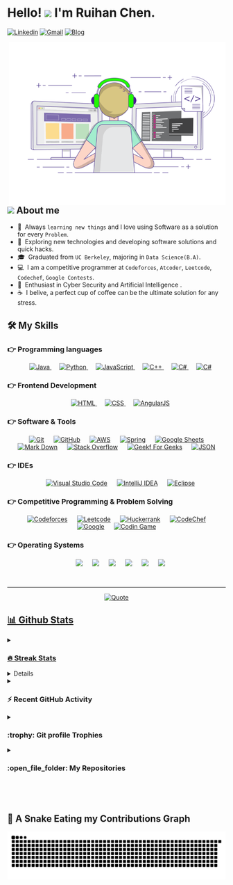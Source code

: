 # Hello! <img src="https://raw.githubusercontent.com/MartinHeinz/MartinHeinz/master/wave.gif" width="30px"> I'm Ruihan Chen.
[![Linkedin](https://img.shields.io/badge/-ruihanchen-blue?style=flat&logo=Linkedin&logoColor=white)](https://www.linkedin.com/in/ruihanchen/)
[![Gmail](https://img.shields.io/badge/-ruihanchen@berkeley.edu-c14438?style=flat&logo=Gmail&logoColor=white)](mailto:ruihanchen@berkeley.edu)
[![Blog](https://img.shields.io/badge/-https://github.com/ruihanchen-black?style=flat&labelColor=black&logo=github&logoColor=white)](https://github.com/ruihanchen)

<img align="right" alt="GIF" src="https://raw.githubusercontent.com/devSouvik/devSouvik/master/gif3.gif" width="500"/>

## <img src = "https://user-images.githubusercontent.com/63050133/156777293-72a6e681-2582-4a9d-ad92-09d1181d47c7.gif" width = 50px>  About me

<!-- <img align="right" src="https://user-images.githubusercontent.com/63050133/156676671-d5b2e362-97d4-4404-9447-dd71ddfea82f.gif" width = 250px/> -->

- 🔭 &nbsp;Always `learning new things` and I love using Software as a solution for every `Problem`.
- 🤔 &nbsp;Exploring new technologies and developing software solutions and quick hacks.
- 🎓 &nbsp;Graduated from `UC Berkeley`, majoring in `Data Science(B.A)`.
- 💻 &nbsp;I am a competitive programmer at `Codeforces`, `Atcoder`, `Leetcode`, `Codechef`, `Google Contests`.
- 🌱 &nbsp;Enthusiast in Cyber Security and Artificial Intelligence .
- ☕ &nbsp;I belive, a perfect cup of coffee can be the ultimate solution for any stress. 

## 🛠️ My Skills

### 👉 Programming languages

<p align="center"> 
  &emsp;
  <a href="https://www.java.com" target="_blank"> 
    <img alt="Java" src="https://img.shields.io/badge/Java-%23007396.svg?style=plastic&logo=java&logoColor=white">
  </a>
  &emsp;
   <a href="https://www.python.org" target="_blank">
    <img alt="Python" src="https://img.shields.io/badge/Python%20-%2314354C.svg?style=plastic&logo=python&logoColor=white">
  </a>
  &emsp;
  <a href="https://developer.mozilla.org/en-US/docs/Web/JavaScript" target="_blank"> 
     <img alt="JavaScript" src="https://img.shields.io/badge/JavaScript%20-%23F7DF1E.svg?style=plastic&logo=javascript&logoColor=black">
   </a>
  &emsp;
  <a href="https://www.w3schools.com/cpp" target="_blank"> 
    <img alt="C++" src="https://img.shields.io/badge/C++%20-%2300599C.svg?style=plastic&logo=c-sharp&logoColor=white">
  </a> 
  &emsp; 
  <a href="https://www.tutorialspoint.com/swift/index.htm" target="_blank"> 
    <img alt="C#" src="https://img.shields.io/badge/swift-%23FA7343.svg?style=plastic&logo=swift&logoColor=white">
  </a>
  &emsp; 
  <a href="https://www.w3schools.com/cs/index.php/" target="_blank"> 
    <img alt="C#" src="https://img.shields.io/badge/c%23%20-%23239120.svg?style=plastic&logo=c-sharp&logoColor=white">
  </a> 
</p>

### 👉 Frontend Development
<p align="center"> 
  &emsp; 
  <a href="https://www.w3.org/html/" target="_blank"> 
   <img alt="HTML" src="https://img.shields.io/badge/HTML5%20-%23E34F26.svg?style=plastic&logo=html5&logoColor=white">
  </a>   
  &emsp;
  <a href="https://www.w3schools.com/css/" target="_blank">
    <img alt="CSS" src="https://img.shields.io/badge/CSS%20-%231572B6.svg?style=plastic&logo=css3&logoColor=white">
  </a> 
  &emsp;
  <a href="https://www.w3schools.com/angular/default.asp" target="_blank">
    <img alt="AngularJS" src="https://img.shields.io/badge/angular.js%20-%23E23237.svg?style=plastic&logo=angularjs&logoColor=white">
  </a>	
</p>

 ### 👉 Software & Tools
 
<p align="center">
  &emsp;
    <a href="#"><img alt="Git" src="https://img.shields.io/badge/Git%20-%23F05033.svg?style=plastic&logo=git&logoColor=white"></a>
  &emsp;
    <a href="#"><img alt="GitHub" src="https://img.shields.io/badge/github-%23181717.svg?style=plastic&logo=github&logoColor=white"></a>
  &emsp;
    <a href="#"><img alt="AWS" src="https://img.shields.io/badge/AWS%20-%23FF9900.svg?&style=plastic&logo=amazon-aws&logoColor=white"></a>
  &emsp;
    <a href="#"><img alt="Spring" src="https://img.shields.io/badge/spring%20-%236DB33F.svg?style=plastic&logo=spring&logoColor=white"></a>
  &emsp;
    <a href="#"><img alt="Google Sheets" src="https://img.shields.io/badge/Google%20Sheets%20-%2334A853.svg?style=plastic&logo=google%20sheets&logoColor=white"></a>
  &emsp;
    <a href="#"><img alt="Mark Down" src="https://img.shields.io/badge/Markdown-000000?style=plastic&logo=markdown&logoColor=white"></a>
  &emsp;
    <a href="#"><img alt="Stack Overflow" src="https://img.shields.io/badge/-Stack%20Overflow-FE7A16?style=plastic&logo=stack-overflow&logoColor=white"></a>
  &emsp;
    <a href="#"><img alt="Geekf For Geeks" src="https://img.shields.io/badge/geeksforgeeks-%230F9D58.svg?style=plastic&logo=geeksforgeeks&logoColor=white"></a>
  &emsp;
    <a href="#"><img alt="JSON" img src="https://img.shields.io/badge/json-%23000000.svg?style=plastic&logo=json&logoColor=white"></a>
</p>

 ### 👉 IDEs
 
<p align="center">
  &emsp;
    <a href="#"><img alt="Visual Studio Code" src="https://img.shields.io/badge/Visual%20Studio%20Code-0078d7.svg?style=plastic&logo=visual-studio-code&logoColor=white"></a>
  &emsp;
    <a href="#"><img alt="IntelliJ IDEA" src="https://img.shields.io/badge/IntelliJIDEA-000000.svg?style=for-the-badge&logo=intellij-idea&logoColor=white" width=9% height=9%></a>
  &emsp;
    <a href="#"><img alt="Eclipse" src="https://img.shields.io/badge/eclipse%20ide-%232C2255.svg?&style=plastic&logo=eclipse%20ide&logoColor=white" /></a>
</p>

 ### 👉 Competitive Programming & Problem Solving
 
<p align="center">
  &emsp;
    <a href="#"><img alt = "Codeforces" src="https://img.shields.io/badge/codeforces%20-%231F8ACB.svg?style=plastic&logo=codeforces&logoColor=white" /></a>	
  &emsp;
    <a href="#"><img alt = "Leetcode" src="https://img.shields.io/badge/leetcode%20-%23FFA116.svg?style=plastic&logo=leetcode&logoColor=black" /></a>
  &emsp;
    <a href="#"><img alt = "Huckerrank" src="https://img.shields.io/badge/hackerrank-%232EC866.svg?style=plastic&logo=hackerrank&logoColor=white" /></a>
  &emsp;
    <a href="#"><img alt = "CodeChef" src="https://img.shields.io/badge/codechef-%235B4638.svg?style=plastic&logo=codechef&logoColor=white" /></a>
  &emsp;
    <a href="#"><img alt = "Google" src="https://img.shields.io/badge/google-%234285F4.svg?style=plastic&logo=google&logoColor=white" /></a>
  &emsp;
    <a href="#"><img alt = "Codin Game" src="https://img.shields.io/badge/codingame-%23F2BB13.svg?&style=plastic&logo=codingame&logoColor=black" /></a>
</p>

 ### 👉 Operating Systems
 
<p align="center">
  &emsp;
    <a href="#"><img src="https://img.shields.io/badge/Linux-FCC624?style=plastic&logo=linux&logoColor=black"></a>
  &emsp;
    <a href="#"><img src="https://img.shields.io/badge/Ubuntu-E95420?style=plastic&logo=ubuntu&logoColor=white"></a>
  &emsp;
    <a href="#"><img src="https://img.shields.io/badge/Windows-0078D6?style=plastic&logo=windows&logoColor=white"></a>
  &emsp;
    <a href="#"><img src="https://img.shields.io/badge/Android-3DDC84?style=plastic&&logo=android&logoColor=white"></a>
  &emsp;
    <a href="#"><img src="https://img.shields.io/badge/iOS-000000?style=plastic&&logo=ios&logoColor=white"></a>	  
  &emsp;
    <a href="#"><img src="https://img.shields.io/badge/chrome%20os-3d89fc?style=plastic&&logo=google%20chrome&logoColor=white"></a>
</p>

<br> 

---

<p align = "center">
	<a href="https://github.com/piyushsuthar/github-readme-quotes"> <img alt = "Quote" src="https://quotes-github-readme.vercel.app/api?type=horizontal&theme=tokyonight&animation=grow_out_in&quoteCategory=programming">
</p>

## 📊 Github Stats

<details><summary><h3> 🔥 Streak Stats</h3></summary>

----	

<p align="center"><img src="https://github-readme-streak-stats.herokuapp.com/?user=ruihanchen&theme=tokyonight_duo" alt="ruihanchen" /></p>

</details>
  
<details><summary><h3>💻 GitHub Profile Stats</h3></summary>

----
	
<p align="center">
    <a href="https://github.com/anuraghazra/github-readme-stats">
	    <img alt="ruihanchen's Github Stats" src="https://github-readme-stats.vercel.app/api?username=ruihanchen&show_icons=true&count_private=true&locale=en&theme=tokyonight&layout=compact" height="230px"/></a>
	  <img src="https://github-readme-stats.vercel.app/api/top-langs?username=ruihanchen&langs_count=10&show_icons=true&locale=en&theme=tokyonight" alt="ruihanchen" height="230px"/>
<br/>

  <b>Note:</b> Top languages is only a metric of the languages my public code consists of and doesn't reflect experience or skill level.
  </p>
</details>

<details><summary><h3>⚡ Recent GitHub Activity</h3></summary>

----

<a href="https://github.com/ruihanchen"><img alt="ruihanchen's Activity Graph" src="https://activity-graph.herokuapp.com/graph?username=ruihanchen&custom_title=ruihanchen's%20Contribution%20Graph&theme=react-dark" /></a>
 
</details>

<details><summary> <h3> :trophy: Git profile Trophies </h3></summary>

----
	
<p align="center"> <a href="https://github.com/ryo-ma/github-profile-trophy"><img src="https://github-profile-trophy.vercel.app/?username=ruihanchen&layout=compact&theme=tokyonight&column=4&margin-w=15&margin-h=15" alt="ruihanchen" /></a> </p>
	
</details>
	
<details><summary><h3> :open_file_folder: My Repositories </h3></summary>

----
	
<div>
  <p align="center">
	    <a href="https://github.com/ruihanchen/ruihanchen">
      		<img src="https://github-readme-stats.vercel.app/api/pin/?username=ruihanchen&repo=ruihanchen&theme=tokyonight" alt="GitHub Stats" />
    	</a>

  </p>
</div>
</details>

</br></br>
	
## 🐍 A Snake Eating my Contributions Graph
	
<p align = "center">
	<img src = "https://github.com/7oSkaaa/7oSkaaa/blob/output/github-contribution-grid-snake.svg" alt = "Snake Game"/>
</p>
